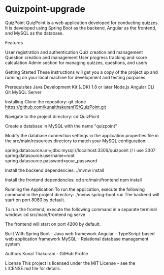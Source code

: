 # Quizpoint-upgrade
QuizPoint
QuizPoint is a web application developed for conducting quizzes. 
It is developed using Spring Boot as the backend, Angular as the frontend, and MySQL as the database.

Features

User registration and authentication
Quiz creation and management
Question creation and management
User progress tracking and score calculation
Admin section for managing quizzes, questions, and users


Getting Started
These instructions will get you a copy of the project up and running on your local machine for development and testing purposes.

Prerequisites
Java Development Kit (JDK) 1.8 or later
Node.js
Angular CLI
Git
MySQL Server

Installing
Clone the repository:
git clone https://github.com/kunalthakurani19/QuizPoint.git

Navigate to the project directory:
cd QuizPoint

Create a database in MySQL with the name "quizpoint"

Modify the database connection settings in the application.properties file in the src/main/resources directory to match your MySQL configuration:

spring.datasource.url=jdbc:mysql://localhost:3306/quizpoint // i use 3307
spring.datasource.username=root
spring.datasource.password=your_password


Install the backend dependencies:
./mvnw install

Install the frontend dependencies:
cd src/main/frontend
npm install


Running the Application
To run the application, execute the following command in the project directory:
./mvnw spring-boot:run
The backend will start on port 8080 by default.

To run the frontend, execute the following command in a separate terminal window:
cd src/main/frontend
ng serve

The frontend will start on port 4200 by default.

Built With
Spring Boot - Java web framework
Angular - TypeScript-based web application framework
MySQL - Relational database management system

Authors
Kunal Thakurani - GitHub Profile

License
This project is licensed under the MIT License - see the LICENSE.md file for details.

